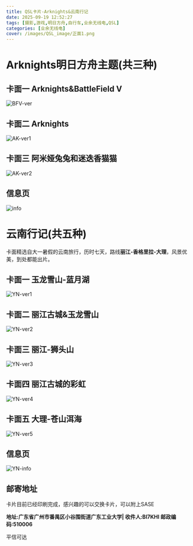 ```yaml
---
title: QSL卡片-Arknights&云南行记
date: 2025-09-19 12:52:27
tags: [摄影,游戏,明日方舟,自行车,业余无线电,QSL]
categories: [业余无线电]
cover: /images/QSL_image/正面1.png
---
```

# Arknights明日方舟主题(共三种)

## 卡面一 Arknights&BattleField V

![BFV-ver](/images/QSL_image/正面.png "BF5Ver")

## 卡面二 Arknights

![AK-ver1](/images/QSL_image/正面1.png "AK-ver1")

## 卡面三 阿米娅兔兔和迷迭香猫猫

![AK-ver2](/images/QSL_image/正面2.png "AK-ver2")

## 信息页

![info](/images/QSL_image/背面.png "info")

# 云南行记(共五种)

卡面精选自大一暑假的云南旅行，历时七天，路线**丽江-香格里拉-大理**，风景优美，到处都能出片。

## 卡面一 玉龙雪山-蓝月湖

![YN-ver1](/images/QSL_image/玉龙雪山S3.png "YN-ver1")

## 卡面二 丽江古城&玉龙雪山

![YN-ver2](/images/QSL_image/丽江古城S1.png "YN-ver2")

## 卡面三 丽江-狮头山

![YN-ver3](/images/QSL_image/丽江古城S2.png "YN-ver3")

## 卡面四 丽江古城的彩虹

![YN-ver4](/images/QSL_image/丽江古城S5.png "YN-ver4")

## 卡面五 大理-苍山洱海

![YN-ver5](/images/QSL_image/大理S4.png "YN-ver5")

## 信息页

![YN-info](/images/QSL_image/信息页.png "YN-info")

## 邮寄地址

卡片目前已经印刷完成，感兴趣的可以交换卡片，可以附上SASE

**地址:广东省广州市番禺区小谷围街道广东工业大学|
收件人:BI7KHI
邮政编码:510006**

平信可达
